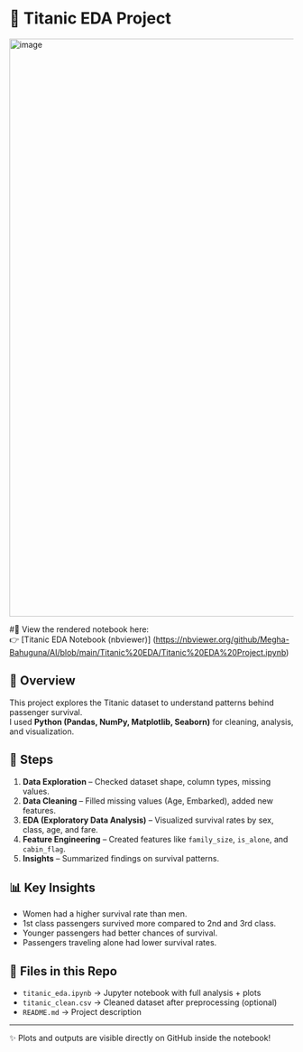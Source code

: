 # 🚢 Titanic EDA Project

<img width="1024" height="1024" alt="image" src="https://github.com/user-attachments/assets/f5d41de1-f796-4f5f-840d-e79bdf8030f4" />


#📘 View the rendered notebook here:  
👉 [Titanic EDA Notebook (nbviewer)] (https://nbviewer.org/github/Megha-Bahuguna/AI/blob/main/Titanic%20EDA/Titanic%20EDA%20Project.ipynb)

## 📌 Overview
This project explores the Titanic dataset to understand patterns behind passenger survival.  
I used **Python (Pandas, NumPy, Matplotlib, Seaborn)** for cleaning, analysis, and visualization.

## 🔎 Steps
1. **Data Exploration** – Checked dataset shape, column types, missing values.  
2. **Data Cleaning** – Filled missing values (Age, Embarked), added new features.  
3. **EDA (Exploratory Data Analysis)** – Visualized survival rates by sex, class, age, and fare.  
4. **Feature Engineering** – Created features like `family_size`, `is_alone`, and `cabin_flag`.  
5. **Insights** – Summarized findings on survival patterns.

## 📊 Key Insights
- Women had a higher survival rate than men.  
- 1st class passengers survived more compared to 2nd and 3rd class.  
- Younger passengers had better chances of survival.  
- Passengers traveling alone had lower survival rates.  

## 📂 Files in this Repo
- `titanic_eda.ipynb` → Jupyter notebook with full analysis + plots  
- `titanic_clean.csv` → Cleaned dataset after preprocessing (optional)  
- `README.md` → Project description  

---
✨ Plots and outputs are visible directly on GitHub inside the notebook!

